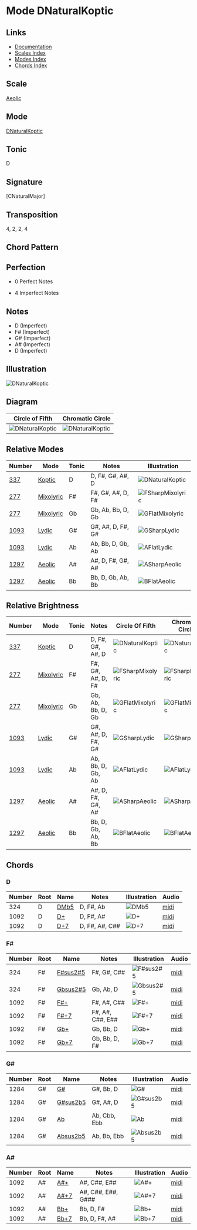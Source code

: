 # Mode DNaturalKoptic

## Links

- [Documentation](README.md)
- [Scales Index](Scales.md)
- [Modes Index](Modes.md)
- [Chords Index](Chords.md)

## Scale

[Aeolic](ScaleAeolic.md)

## Mode

[DNaturalKoptic](ModeDNaturalKoptic.md)

## Tonic

D

## Signature

[CNaturalMajor]

## Transposition

4, 2, 2, 4

## Chord Pattern



## Perfection

 - 0 Perfect Notes

 - 4 Imperfect Notes

## Notes

- D (Imperfect)
- F# (Imperfect)
- G# (Imperfect)
- A# (Imperfect)
- D (Imperfect)

## Illustration

![DNaturalKoptic](ModeDNaturalKoptic.png)

## Diagram

| Circle of Fifth | Chromatic Circle |
|-----------------|------------------|
| ![DNaturalKoptic](CircleOfFifthModeDNaturalKoptic.svg) | ![DNaturalKoptic](ChromaticCircleModeDNaturalKoptic.svg) |
## Relative Modes

| Number | Mode | Tonic | Notes | Illustration |
|--------|------|-------|-------|--------------|
| [337](https://ianring.com/musictheory/scales/337) | [Koptic](ModeKoptic.md) | D | D, F#, G#, A#, D | ![DNaturalKoptic](ModeDNaturalKoptic.png) |
| [277](https://ianring.com/musictheory/scales/277) | [Mixolyric](ModeMixolyric.md) | F# | F#, G#, A#, D, F# | ![FSharpMixolyric](ModeFSharpMixolyric.png) |
| [277](https://ianring.com/musictheory/scales/277) | [Mixolyric](ModeMixolyric.md) | Gb | Gb, Ab, Bb, D, Gb | ![GFlatMixolyric](ModeGFlatMixolyric.png) |
| [1093](https://ianring.com/musictheory/scales/1093) | [Lydic](ModeLydic.md) | G# | G#, A#, D, F#, G# | ![GSharpLydic](ModeGSharpLydic.png) |
| [1093](https://ianring.com/musictheory/scales/1093) | [Lydic](ModeLydic.md) | Ab | Ab, Bb, D, Gb, Ab | ![AFlatLydic](ModeAFlatLydic.png) |
| [1297](https://ianring.com/musictheory/scales/1297) | [Aeolic](ModeAeolic.md) | A# | A#, D, F#, G#, A# | ![ASharpAeolic](ModeASharpAeolic.png) |
| [1297](https://ianring.com/musictheory/scales/1297) | [Aeolic](ModeAeolic.md) | Bb | Bb, D, Gb, Ab, Bb | ![BFlatAeolic](ModeBFlatAeolic.png) |
## Relative Brightness

| Number | Mode | Tonic | Notes | Circle Of Fifth | Chromatic Circle |
|--------|------|-------|-------|-----------------|------------------|
| [337](https://ianring.com/musictheory/scales/337) | [Koptic](ModeKoptic.md) | D | D, F#, G#, A#, D | ![DNaturalKoptic](CircleOfFifthModeDNaturalKoptic.svg) | ![DNaturalKoptic](ChromaticCircleModeDNaturalKoptic.svg) |
| [277](https://ianring.com/musictheory/scales/277) | [Mixolyric](ModeMixolyric.md) | F# | F#, G#, A#, D, F# | ![FSharpMixolyric](CircleOfFifthModeFSharpMixolyric.svg) | ![FSharpMixolyric](ChromaticCircleModeFSharpMixolyric.svg) |
| [277](https://ianring.com/musictheory/scales/277) | [Mixolyric](ModeMixolyric.md) | Gb | Gb, Ab, Bb, D, Gb | ![GFlatMixolyric](CircleOfFifthModeGFlatMixolyric.svg) | ![GFlatMixolyric](ChromaticCircleModeGFlatMixolyric.svg) |
| [1093](https://ianring.com/musictheory/scales/1093) | [Lydic](ModeLydic.md) | G# | G#, A#, D, F#, G# | ![GSharpLydic](CircleOfFifthModeGSharpLydic.svg) | ![GSharpLydic](ChromaticCircleModeGSharpLydic.svg) |
| [1093](https://ianring.com/musictheory/scales/1093) | [Lydic](ModeLydic.md) | Ab | Ab, Bb, D, Gb, Ab | ![AFlatLydic](CircleOfFifthModeAFlatLydic.svg) | ![AFlatLydic](ChromaticCircleModeAFlatLydic.svg) |
| [1297](https://ianring.com/musictheory/scales/1297) | [Aeolic](ModeAeolic.md) | A# | A#, D, F#, G#, A# | ![ASharpAeolic](CircleOfFifthModeASharpAeolic.svg) | ![ASharpAeolic](ChromaticCircleModeASharpAeolic.svg) |
| [1297](https://ianring.com/musictheory/scales/1297) | [Aeolic](ModeAeolic.md) | Bb | Bb, D, Gb, Ab, Bb | ![BFlatAeolic](CircleOfFifthModeBFlatAeolic.svg) | ![BFlatAeolic](ChromaticCircleModeBFlatAeolic.svg) |

## Chords

### D

| Number | Root | Name | Notes | Illustration | Audio |
|--------|------|------|-------|--------------|-------|
| 324 | D | [DMb5](ChordDNaturalMajorFlatFifth.md) | D, F#, Ab | ![DMb5](ChordDNaturalMajorFlatFifthRootPosition.png) | [midi](ChordDNaturalMajorFlatFifthRootPosition.mid) |
| 1092 | D | [D+](ChordDNaturalAugmented.md) | D, F#, A# | ![D+](ChordDNaturalAugmentedRootPosition.png) | [midi](ChordDNaturalAugmentedRootPosition.mid) |
| 1092 | D | [D+7](ChordDNaturalAugmentedAugmentedSeventh.md) | D, F#, A#, C## | ![D+7](ChordDNaturalAugmentedAugmentedSeventhRootPosition.png) | [midi](ChordDNaturalAugmentedAugmentedSeventhRootPosition.mid) |

### F#

| Number | Root | Name | Notes | Illustration | Audio |
|--------|------|------|-------|--------------|-------|
| 324 | F# | [F#sus2#5](ChordFSharpSuspendedSecondSharpFifth.md) | F#, G#, C## | ![F#sus2#5](ChordFSharpSuspendedSecondSharpFifthRootPosition.png) | [midi](ChordFSharpSuspendedSecondSharpFifthRootPosition.mid) |
| 324 | F# | [Gbsus2#5](ChordGFlatSuspendedSecondSharpFifth.md) | Gb, Ab, D | ![Gbsus2#5](ChordGFlatSuspendedSecondSharpFifthRootPosition.png) | [midi](ChordGFlatSuspendedSecondSharpFifthRootPosition.mid) |
| 1092 | F# | [F#+](ChordFSharpAugmented.md) | F#, A#, C## | ![F#+](ChordFSharpAugmentedRootPosition.png) | [midi](ChordFSharpAugmentedRootPosition.mid) |
| 1092 | F# | [F#+7](ChordFSharpAugmentedAugmentedSeventh.md) | F#, A#, C##, E## | ![F#+7](ChordFSharpAugmentedAugmentedSeventhRootPosition.png) | [midi](ChordFSharpAugmentedAugmentedSeventhRootPosition.mid) |
| 1092 | F# | [Gb+](ChordGFlatAugmented.md) | Gb, Bb, D | ![Gb+](ChordGFlatAugmentedRootPosition.png) | [midi](ChordGFlatAugmentedRootPosition.mid) |
| 1092 | F# | [Gb+7](ChordGFlatAugmentedAugmentedSeventh.md) | Gb, Bb, D, F# | ![Gb+7](ChordGFlatAugmentedAugmentedSeventhRootPosition.png) | [midi](ChordGFlatAugmentedAugmentedSeventhRootPosition.mid) |

### G#

| Number | Root | Name | Notes | Illustration | Audio |
|--------|------|------|-------|--------------|-------|
| 1284 | G# | [G#](ChordGSharpDiminishedFlatThird.md) | G#, Bb, D | ![G#](ChordGSharpDiminishedFlatThirdRootPosition.png) | [midi](ChordGSharpDiminishedFlatThirdRootPosition.mid) |
| 1284 | G# | [G#sus2b5](ChordGSharpSuspendedSecondFlatFifth.md) | G#, A#, D | ![G#sus2b5](ChordGSharpSuspendedSecondFlatFifthRootPosition.png) | [midi](ChordGSharpSuspendedSecondFlatFifthRootPosition.mid) |
| 1284 | G# | [Ab](ChordAFlatDiminishedFlatThird.md) | Ab, Cbb, Ebb | ![Ab](ChordAFlatDiminishedFlatThirdRootPosition.png) | [midi](ChordAFlatDiminishedFlatThirdRootPosition.mid) |
| 1284 | G# | [Absus2b5](ChordAFlatSuspendedSecondFlatFifth.md) | Ab, Bb, Ebb | ![Absus2b5](ChordAFlatSuspendedSecondFlatFifthRootPosition.png) | [midi](ChordAFlatSuspendedSecondFlatFifthRootPosition.mid) |

### A#

| Number | Root | Name | Notes | Illustration | Audio |
|--------|------|------|-------|--------------|-------|
| 1092 | A# | [A#+](ChordASharpAugmented.md) | A#, C##, E## | ![A#+](ChordASharpAugmentedRootPosition.png) | [midi](ChordASharpAugmentedRootPosition.mid) |
| 1092 | A# | [A#+7](ChordASharpAugmentedAugmentedSeventh.md) | A#, C##, E##, G### | ![A#+7](ChordASharpAugmentedAugmentedSeventhRootPosition.png) | [midi](ChordASharpAugmentedAugmentedSeventhRootPosition.mid) |
| 1092 | A# | [Bb+](ChordBFlatAugmented.md) | Bb, D, F# | ![Bb+](ChordBFlatAugmentedRootPosition.png) | [midi](ChordBFlatAugmentedRootPosition.mid) |
| 1092 | A# | [Bb+7](ChordBFlatAugmentedAugmentedSeventh.md) | Bb, D, F#, A# | ![Bb+7](ChordBFlatAugmentedAugmentedSeventhRootPosition.png) | [midi](ChordBFlatAugmentedAugmentedSeventhRootPosition.mid) |

